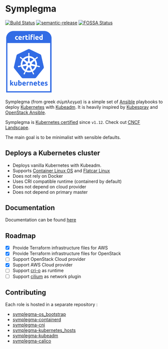 # Symplegma

[![Build Status](https://travis-ci.org/clusterfrak-dynamics/symplegma.svg?branch=master)](https://travis-ci.org/clusterfrak-dynamics/symplegma)
[![semantic-release](https://img.shields.io/badge/%20%20%F0%9F%93%A6%F0%9F%9A%80-semantic--release-e10079.svg)](https://github.com/semantic-release/semantic-release)
[![FOSSA Status](https://app.fossa.io/api/projects/git%2Bgithub.com%2Fclusterfrak-dynamics%2Fsymplegma.svg?type=shield)](https://app.fossa.io/projects/git%2Bgithub.com%2Fclusterfrak-dynamics%2Fsymplegma?ref=badge_shield)

<p>
<img src="https://raw.githubusercontent.com/cncf/artwork/master/projects/kubernetes/certified-kubernetes/versionless/color/certified-kubernetes-color.png" alt="Certified Kubernetes" width="150" >
</p>

Symplegma (from greek *σύμπλεγμα*) is a simple set of [Ansible](https://www.ansible.com/) playbooks to deploy [Kubernetes](https://kubernetes.io/) with [Kubeadm](https://kubernetes.io/docs/setup/independent/high-availability/). It is heavily inspired by [Kubespray](https://github.com/kubernetes-incubator/kubespray) and [OpenStack Ansible](https://docs.openstack.org/openstack-ansible/latest/).

Symplegma is [Kubernetes certified](https://github.com/cncf/k8s-conformance/tree/master/v1.15/symplegma) since `v1.12`. Check out [CNCF Landscape](https://landscape.cncf.io/).

The main goal is to be minimalist with sensible defaults.

## Deploys a Kubernetes cluster

- Deploys vanilla Kubernetes with Kubeadm.
- Supports [Container Linux OS](https://coreos.com/os/docs/latest/) and [Flatcar Linux](https://www.flatcar-linux.org/)
- Does not rely on Docker
- Uses CRI compatible runtime (containerd by default)
- Does not depend on cloud provider
- Does not depend on primary master

## Documentation

Documentation can be found [here](https://clusterfrak-dynamics.github.io/symplegma/)

## Roadmap

- [X] Provide Terraform infrastructure files for AWS
- [X] Provide Terraform infrastructure files for OpenStack
- [ ] Support OpenStack Cloud provider
- [X] Support AWS Cloud provider
- [ ] Support [cri-o](http://cri-o.io/) as runtime
- [ ] Support [cilium](https://github.com/cilium/cilium) as network plugin

## Contributing

Each role is hosted in a separate repository :

- [symplegma-os_bootstrap](https://github.com/clusterfrak-dynamics/symplegma-os_bootstrap)
- [symplegma-containerd](https://github.com/clusterfrak-dynamics/symplegma-containerd)
- [symplegma-cni](https://github.com/clusterfrak-dynamics/symplegma-cni)
- [symplegma-kubernetes_hosts](https://github.com/clusterfrak-dynamics/symplegma-kubernetes_hosts)
- [symplegma-kubeadm](https://github.com/clusterfrak-dynamics/symplegma-kubeadm)
- [symplegma-calico](https://github.com/clusterfrak-dynamics/symplegma-calico)
